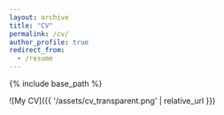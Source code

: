 ```yaml
---
layout: archive
title: "CV"
permalink: /cv/
author_profile: true
redirect_from:
  - /resume
---
```


{% include base_path %}

![My CV]({{ '/assets/cv_transparent.png' | relative_url }})

